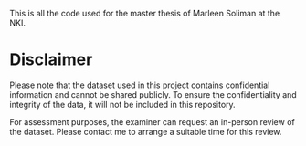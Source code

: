 This is all the code used for the master thesis of Marleen Soliman at the NKI.

# Disclaimer

Please note that the dataset used in this project contains confidential information and cannot be shared publicly. To ensure the confidentiality and integrity of the data, it will not be included in this repository.

For assessment purposes, the examiner can request an in-person review of the dataset. Please contact me to arrange a suitable time for this review.
